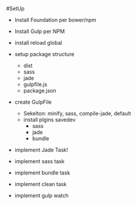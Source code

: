 #SetUp
- Install Foundation per bower/npm
- Install Gulp per NPM
- install reload global
- setup package structure
  - dist
  - sass
  - jade
  - gulpfile.js
  - package.json

- create GulpFile
  - Sekelton: minify, sass, compile-jade, default
  - install plgins savedev
    - sass
    - jade
    - bundle

- implement Jade Task!
- implement sass task
- implement bundle task
- implement clean task
- implement gulp watch
